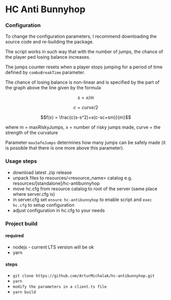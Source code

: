 # HC Anti Bunnyhop

### Configuration

To change the configuration parameters, I recommend downloading the source code and re-building the package.

The script works in such way that with the number of jumps, the chance of the player ped losing balance increases.

The jumps counter resets when a player stops jumping for a period of time defined by `comboBreakTime` parameter.

The chance of losing balance is non-linear and is specified by the part of the graph above the line given by the formula
```math
s = x / m
```
```math
c = curve / 2
```
```math
f(x) = \frac{c(s-s^2)+s(c-sc+sm)}{m}
```
where m = maxRiskyJumps, x = number of risky jumps made, curve = the strength of the curvature

Parameter `maxSafeJumps` determines how many jumps can be safely made (it is possible that there is one more above this parameter).

### Usage steps

- download latest .zip release
- unpack files to resources/<resource_name> catalog e.g. resources/[standalone]/hc-antibunnyhop
- move hc.cfg from resource catalog to root of the server (same place where server.cfg is)
- in server.cfg set `ensure hc-antibunnyhop` to enable script and `exec hc.cfg` to setup configuration
- adjust configuration in hc.cfg to your needs

### Project build

#### required
- nodejs - current LTS version will be ok
- yarn

#### steps
- `git clone https://github.com/ArturMichalak/hc-antibunnyhop.git`
- `yarn`
- `modify the parameters in a client.ts file`
- `yarn build`
